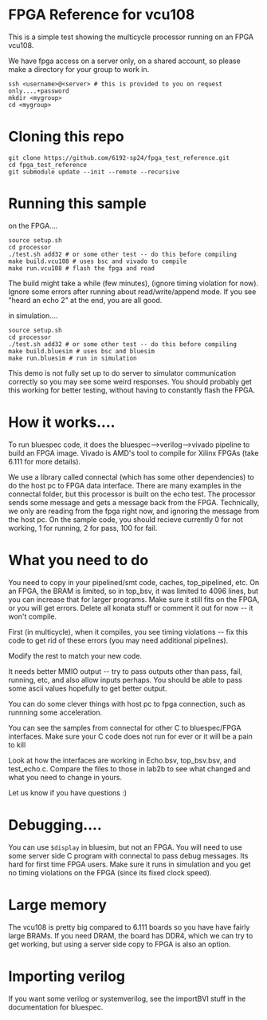 # FPGA Reference for vcu108

This is a simple test showing the multicycle processor running on an FPGA vcu108.

We have fpga access on a server only, on a shared account, so please make a directory for your group to work in.
```
ssh <username>@<server> # this is provided to you on request only....+password
mkdir <mygroup>
cd <mygroup>
```

# Cloning this repo
```
git clone https://github.com/6192-sp24/fpga_test_reference.git
cd fpga_test_reference
git submodule update --init --remote --recursive
```

# Running this sample
on the FPGA....
```
source setup.sh
cd processor
./test.sh add32 # or some other test -- do this before compiling
make build.vcu108 # uses bsc and vivado to compile
make run.vcu108 # flash the fpga and read
```
The build might take a while (few minutes),  (ignore timing violation for now). Ignore some errors after running about read/write/append mode. If you see "heard an echo 2" at the end, you are all good.

in simulation....
```
source setup.sh
cd processor
./test.sh add32 # or some other test -- do this before compiling
make build.bluesim # uses bsc and bluesim
make run.bluesim # run in simulation
```
This demo is not fully set up to do server to simulator communication correctly so you may see some weird responses. You should probably get this working for better testing, without having to constantly flash the FPGA.

# How it works....

To run bluespec code, it does the bluespec-->verilog-->vivado pipeline to build an FPGA image. Vivado is AMD's tool to compile for Xilinx FPGAs (take 6.111 for more details).

We use a library called connectal (which has some other dependencies) to do the host pc to FPGA data interface. There are many examples in the connectal folder, but this processor is built on the echo test. The processor sends some message and gets a message back from the FPGA. Technically, we only are reading from the fpga right now, and ignoring the message from the host pc. On the sample code, you should recieve currently 0 for not working, 1 for running, 2 for pass, 100 for fail.


# What you need to do

You need to copy in your pipelined/smt code, caches, top_pipelined, etc. On an FPGA, the BRAM is limited, so in top_bsv, it was limited to 4096 lines, but you can increase that for larger programs. Make sure it still fits on the FPGA, or you will get errors. Delete all konata stuff or comment it out for now -- it won't compile.

First (in multicycle), when it compiles, you see timing violations -- fix this code to get rid of these errors (you may need additional pipelines). 

Modify the rest to match your new code.

It needs better MMIO output -- try to pass outputs other than pass, fail, running, etc, and also allow inputs perhaps. You should be able to pass some ascii values hopefully to get better output.

You can do some clever things with host pc to fpga connection, such as runnning some acceleration.

You can see the samples from connectal for other C to bluespec/FPGA interfaces. Make sure your C code does not run for ever or it will be a pain to kill

Look at how the interfaces are working in Echo.bsv, top_bsv.bsv, and test_echo.c. Compare the files to those in lab2b to see what changed and what you need to change in yours.

Let us know if you have questions :)

# Debugging....

You can use `$display` in bluesim, but not an FPGA. You will need to use some server side C program with connectal to pass debug messages. Its hard for first time FPGA users. Make sure it runs in simulation and you get no timing violations on the FPGA (since its fixed clock speed).

# Large memory

The vcu108 is pretty big compared to 6.111 boards so you have have fairly large BRAMs. If you need DRAM, the board has DDR4, which we can try to get working, but using a server side copy to FPGA is also an option.

# Importing verilog

If you want some verilog or systemverilog, see the importBVI stuff in the documentation for bluespec.
